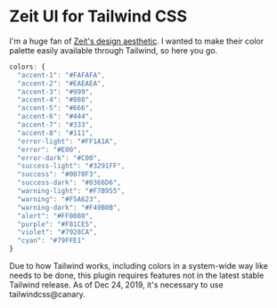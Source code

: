 # Zeit UI for Tailwind CSS

I'm a huge fan of [Zeit's design aesthetic](https://zeit.co/design). I wanted
to make their color palette easily available through Tailwind, so here you go.

```javascript
colors: {
  "accent-1": "#FAFAFA",
  "accent-2": "#EAEAEA",
  "accent-3": "#999",
  "accent-4": "#888",
  "accent-5": "#666",
  "accent-6": "#444",
  "accent-7": "#333",
  "accent-8": "#111",
  "error-light": "#FF1A1A",
  "error": "#E00",
  "error-dark": "#C00",
  "success-light": "#3291FF",
  "success": "#0070F3",
  "success-dark": "#0366D6",
  "warning-light": "#F7B955",
  "warning": "#F5A623",
  "warning-dark": "#F49B0B",
  "alert": "#FF0080",
  "purple": "#F81CE5",
  "violet": "#7928CA",
  "cyan": "#79FFE1"
}
```

Due to how Tailwind works, including colors in a system-wide way like needs to
be done, this plugin requires features not in the latest stable Tailwind
release. As of Dec 24, 2019, it's necessary to use tailwindcss@canary. 
